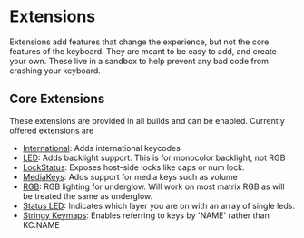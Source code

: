 # Extensions

Extensions add features that change the experience, but not the core features of
the keyboard. They are meant to be easy to add, and create your own. These live in
a sandbox to help prevent any bad code from crashing your keyboard.

## Core Extensions

These extensions are provided in all builds and can be enabled. Currently offered
extensions are

- [International](international.md): Adds international keycodes
- [LED](led.md): Adds backlight support. This is for monocolor backlight, not RGB
- [LockStatus](lock_status.md): Exposes host-side locks like caps or num lock.
- [MediaKeys](media_keys.md): Adds support for media keys such as volume
- [RGB](rgb.md): RGB lighting for underglow. Will work on most matrix RGB as will
  be treated the same as underglow.
- [Status LED](extension_statusled.md): Indicates which layer you are on with an array of single leds.
- [Stringy Keymaps](extension_stringy_keymaps): Enables referring to keys by 'NAME' rather than KC.NAME
